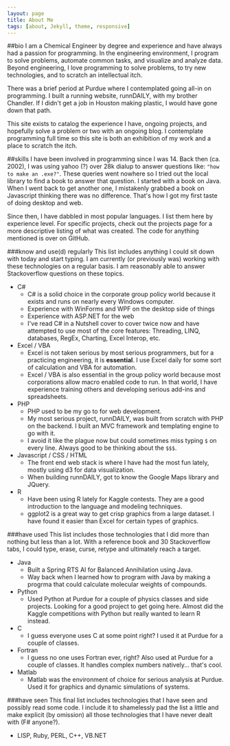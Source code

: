 ```yaml
---
layout: page
title: About Me
tags: [about, Jekyll, theme, responsive]
---
```


##bio
I am a Chemical Engineer by degree and experience and have always had a passion for programming.  In the engineering environment, I program to solve problems, automate common tasks, and visualize and analyze data.  Beyond engineering, I love programming to solve problems, to try new technologies, and to scratch an intellectual itch.

There was a brief period at Purdue where I contemplated going all-in on programming.  I built a running website, runnDAILY, with my brother Chandler.  If I didn't get a job in Houston making plastic, I would have gone down that path.

This site exists to catalog the experience I have, ongoing projects, and hopefully solve a problem or two with an ongoing blog.  I contemplate programming full time so this site is both an exhibition of my work and a place to scratch the itch.

##skills
I have been involved in programming since I was 14.  Back then (ca. 2002), I was using yahoo (?) over 28k dialup to answer questions like: ``"how to make an .exe?"``.  These queries went nowhere so I tried out the local library to find a book to answer that question.  I started with a book on Java.  When I went back to get another one, I mistakenly grabbed a book on Javascript thinking there was no difference.  That's how I got my first taste of doing desktop and web.

Since then, I have dabbled in most popular languages.  I list them here by experience level.  For specific projects, check out the projects page for a more descriptive listing of what was created.  The code for anything mentioned is over on GitHub.

###know and use(d) regularly
This list includes anything I could sit down with today and start typing.  I am currently (or previously was) working with these technologies on a regular basis.  I am reasonably able to answer Stackoverflow questions on these topics.
 - C#
   - C# is a solid choice in the corporate group policy world because it exists and runs on nearly every Windows computer.
   - Experience with WinForms and WPF on the desktop side of things
   - Experience with ASP.NET for the web
   - I've read C# in a Nutshell cover to cover twice now and have attempted to use most of the core features: Threading, LINQ, databases, RegEx, Charting, Excel Interop, etc.
 - Excel / VBA
   - Excel is not taken serious by most serious programmers, but for a practicing engineering, it is **essential**.  I use Excel daily for some sort of calculation and VBA for automation.
   - Excel / VBA is also essential in the group policy world because most corporations allow macro enabled code to run.  In that world, I have experience training others and developing serious add-ins and spreadsheets.
 - PHP
   - PHP used to be my go to for web development.
   - My most serious project, runnDAILY, was built from scratch with PHP on the backend.  I built an MVC framework and templating engine to go with it.
   - I avoid it like the plague now but could sometimes miss typing `$` on every line. Always good to be thinking about the `$$$`.
 - Javascript / CSS / HTML
     - The front end web stack is where I have had the most fun lately, mostly using d3 for data visualization.
     - When building runnDAILY, got to know the Google Maps library and JQuery.
 - R
   - Have been using R lately for Kaggle contests. They are a good introduction to the language and modeling techniques.
   - ggplot2 is a great way to get crisp graphics from a large dataset.  I have found it easier than Excel for certain types of graphics.

###have used
This list includes those technologies that I did more than nothing but less than a lot.  With a reference book and 30 Stackoverflow tabs, I could type, erase, curse, retype and ultimately reach a target.
 - Java
   - Built a Spring RTS AI for Balanced Annihilation using Java.
   - Way back when  I learned how to program with Java by making a progrma that could calculate molecular weights of compounds.
 - Python
   - Used Python at Purdue for a couple of physics classes and side projects.  Looking for a good project to get going here.  Almost did the Kaggle competitions with Python but really wanted to learn R instead.
 - C
   - I guess everyone uses C at some point right?  I used it at Purdue for a couple of classes.
 - Fortran
   - I guess no one uses Fortran ever, right?  Also used at Purdue for a couple of classes.  It handles complex numbers natively... that's cool.
 - Matlab
   - Matlab was the environment of choice for serious analysis at Purdue.  Used it for graphics and dynamic simulations of systems.

###have seen
This final list includes technologies that I have seen and possibly read some code.  I include it to shamelessly pad the list a little and make explicit (by omission) all those technologies that I have never dealt with (F# anyone?).
 - LISP, Ruby, PERL, C++, VB.NET
